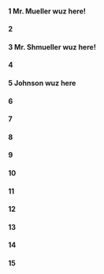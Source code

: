 #### 1 Mr. Mueller wuz here!
#### 2
#### 3 Mr. Shmueller wuz here!
#### 4
#### 5 Johnson wuz here
#### 6
#### 7
#### 8
#### 9
#### 10
#### 11
#### 12
#### 13
#### 14
#### 15